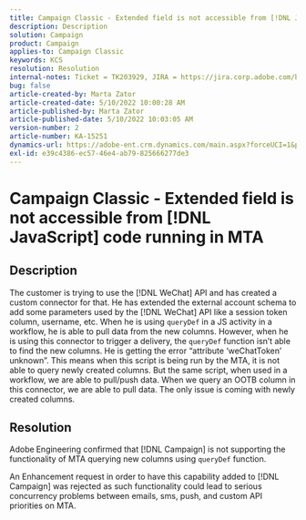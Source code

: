 ```yaml
---
title: Campaign Classic - Extended field is not accessible from [!DNL JavaScript] code running in MTA
description: Description
solution: Campaign
product: Campaign
applies-to: Campaign Classic
keywords: KCS
resolution: Resolution
internal-notes: Ticket = TK203929, JIRA = https://jira.corp.adobe.com/browse/NEO-20460, https://jira.corp.adobe.com/browse/NEO-20648
bug: false
article-created-by: Marta Zator
article-created-date: 5/10/2022 10:00:28 AM
article-published-by: Marta Zator
article-published-date: 5/10/2022 10:03:05 AM
version-number: 2
article-number: KA-15251
dynamics-url: https://adobe-ent.crm.dynamics.com/main.aspx?forceUCI=1&pagetype=entityrecord&etn=knowledgearticle&id=90301002-48d0-ec11-a7b5-00224809c101
exl-id: e39c4386-ec57-46e4-ab79-825666277de3
---
```

# Campaign Classic - Extended field is not accessible from [!DNL JavaScript] code running in MTA

## Description


The customer is trying to use the [!DNL WeChat] API and has created a custom connector for that. He has extended the external account schema to add some parameters used by the [!DNL WeChat] API like a session token column, username, etc. When he is using `queryDef` in a JS activity in a workflow, he is able to pull data from the new columns. However, when he is using this connector to trigger a delivery, the `queryDef` function isn’t able to find the new columns. He is getting the error “attribute ‘weChatToken’ unknown”. This means when this script is being run by the MTA, it is not able to query newly created columns. But the same script, when used in a workflow, we are able to pull/push data. When we query an OOTB column in this connector, we are able to pull data. The only issue is coming with newly created columns.


## Resolution


Adobe<b> </b>Engineering confirmed that [!DNL Campaign] is not supporting the functionality of MTA querying new columns using `queryDef` function.

An Enhancement request in order to have this capability added to [!DNL Campaign] was rejected as such functionality could lead to serious concurrency problems between emails, sms, push, and custom API priorities on MTA.
